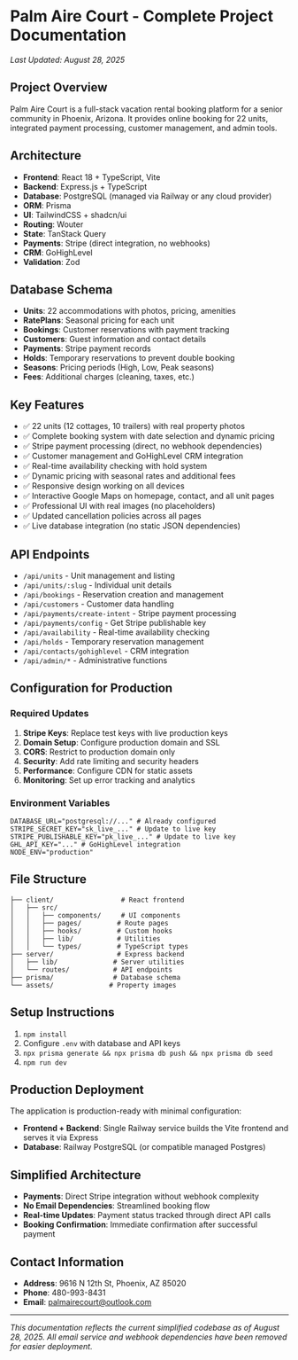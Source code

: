 # Palm Aire Court - Complete Project Documentation

*Last Updated: August 28, 2025*

## Project Overview
Palm Aire Court is a full-stack vacation rental booking platform for a senior community in Phoenix, Arizona. It provides online booking for 22 units, integrated payment processing, customer management, and admin tools.

## Architecture
- **Frontend**: React 18 + TypeScript, Vite
- **Backend**: Express.js + TypeScript  
- **Database**: PostgreSQL (managed via Railway or any cloud provider)
- **ORM**: Prisma
- **UI**: TailwindCSS + shadcn/ui
- **Routing**: Wouter
- **State**: TanStack Query
- **Payments**: Stripe (direct integration, no webhooks)
- **CRM**: GoHighLevel
- **Validation**: Zod

## Database Schema
- **Units**: 22 accommodations with photos, pricing, amenities
- **RatePlans**: Seasonal pricing for each unit
- **Bookings**: Customer reservations with payment tracking
- **Customers**: Guest information and contact details
- **Payments**: Stripe payment records
- **Holds**: Temporary reservations to prevent double booking
- **Seasons**: Pricing periods (High, Low, Peak seasons)
- **Fees**: Additional charges (cleaning, taxes, etc.)

## Key Features
- ✅ 22 units (12 cottages, 10 trailers) with real property photos
- ✅ Complete booking system with date selection and dynamic pricing
- ✅ Stripe payment processing (direct, no webhook dependencies)
- ✅ Customer management and GoHighLevel CRM integration
- ✅ Real-time availability checking with hold system
- ✅ Dynamic pricing with seasonal rates and additional fees
- ✅ Responsive design working on all devices
- ✅ Interactive Google Maps on homepage, contact, and all unit pages
- ✅ Professional UI with real images (no placeholders)
- ✅ Updated cancellation policies across all pages
- ✅ Live database integration (no static JSON dependencies)

## API Endpoints
- `/api/units` - Unit management and listing
- `/api/units/:slug` - Individual unit details
- `/api/bookings` - Reservation creation and management
- `/api/customers` - Customer data handling
- `/api/payments/create-intent` - Stripe payment processing
- `/api/payments/config` - Get Stripe publishable key
- `/api/availability` - Real-time availability checking
- `/api/holds` - Temporary reservation management
- `/api/contacts/gohighlevel` - CRM integration
- `/api/admin/*` - Administrative functions

## Configuration for Production

### Required Updates
1. **Stripe Keys**: Replace test keys with live production keys
2. **Domain Setup**: Configure production domain and SSL
3. **CORS**: Restrict to production domain only
4. **Security**: Add rate limiting and security headers
5. **Performance**: Configure CDN for static assets
6. **Monitoring**: Set up error tracking and analytics

### Environment Variables
```env
DATABASE_URL="postgresql://..." # Already configured
STRIPE_SECRET_KEY="sk_live_..." # Update to live key
STRIPE_PUBLISHABLE_KEY="pk_live_..." # Update to live key
GHL_API_KEY="..." # GoHighLevel integration
NODE_ENV="production"
```

## File Structure
```
├── client/                 # React frontend
│   ├── src/
│   │   ├── components/     # UI components
│   │   ├── pages/         # Route pages
│   │   ├── hooks/         # Custom hooks
│   │   ├── lib/           # Utilities
│   │   └── types/         # TypeScript types
├── server/                # Express backend
│   ├── lib/              # Server utilities
│   └── routes/           # API endpoints
├── prisma/               # Database schema
└── assets/              # Property images
```

## Setup Instructions
1. `npm install`
2. Configure `.env` with database and API keys
3. `npx prisma generate && npx prisma db push && npx prisma db seed`
4. `npm run dev`

## Production Deployment
The application is production-ready with minimal configuration:
- **Frontend + Backend**: Single Railway service builds the Vite frontend and serves it via Express
- **Database**: Railway PostgreSQL (or compatible managed Postgres)

## Simplified Architecture
- **Payments**: Direct Stripe integration without webhook complexity
- **No Email Dependencies**: Streamlined booking flow
- **Real-time Updates**: Payment status tracked through direct API calls
- **Booking Confirmation**: Immediate confirmation after successful payment

## Contact Information
- **Address**: 9616 N 12th St, Phoenix, AZ 85020
- **Phone**: 480-993-8431  
- **Email**: palmairecourt@outlook.com

---
*This documentation reflects the current simplified codebase as of August 28, 2025. All email service and webhook dependencies have been removed for easier deployment.*
